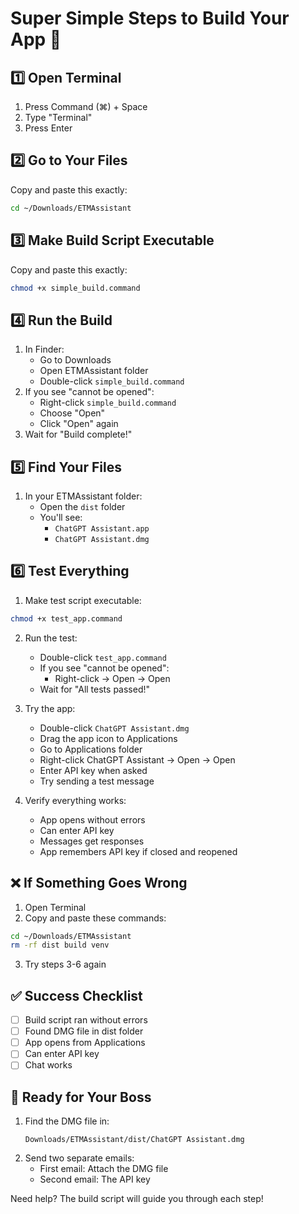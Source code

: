 # Super Simple Steps to Build Your App 🚀

## 1️⃣ Open Terminal
1. Press Command (⌘) + Space
2. Type "Terminal"
3. Press Enter

## 2️⃣ Go to Your Files
Copy and paste this exactly:
```bash
cd ~/Downloads/ETMAssistant
```

## 3️⃣ Make Build Script Executable
Copy and paste this exactly:
```bash
chmod +x simple_build.command
```

## 4️⃣ Run the Build
1. In Finder:
   - Go to Downloads
   - Open ETMAssistant folder
   - Double-click `simple_build.command`
2. If you see "cannot be opened":
   - Right-click `simple_build.command`
   - Choose "Open"
   - Click "Open" again
3. Wait for "Build complete!"

## 5️⃣ Find Your Files
1. In your ETMAssistant folder:
   - Open the `dist` folder
   - You'll see:
     - `ChatGPT Assistant.app`
     - `ChatGPT Assistant.dmg`

## 6️⃣ Test Everything
1. Make test script executable:
```bash
chmod +x test_app.command
```

2. Run the test:
   - Double-click `test_app.command`
   - If you see "cannot be opened":
     - Right-click → Open → Open
   - Wait for "All tests passed!"

3. Try the app:
   - Double-click `ChatGPT Assistant.dmg`
   - Drag the app icon to Applications
   - Go to Applications folder
   - Right-click ChatGPT Assistant → Open → Open
   - Enter API key when asked
   - Try sending a test message

4. Verify everything works:
   - App opens without errors
   - Can enter API key
   - Messages get responses
   - App remembers API key if closed and reopened

## ❌ If Something Goes Wrong
1. Open Terminal
2. Copy and paste these commands:
```bash
cd ~/Downloads/ETMAssistant
rm -rf dist build venv
```
3. Try steps 3-6 again

## ✅ Success Checklist
- [ ] Build script ran without errors
- [ ] Found DMG file in dist folder
- [ ] App opens from Applications
- [ ] Can enter API key
- [ ] Chat works

## 📝 Ready for Your Boss
1. Find the DMG file in:
   ```
   Downloads/ETMAssistant/dist/ChatGPT Assistant.dmg
   ```
2. Send two separate emails:
   - First email: Attach the DMG file
   - Second email: The API key

Need help? The build script will guide you through each step!
